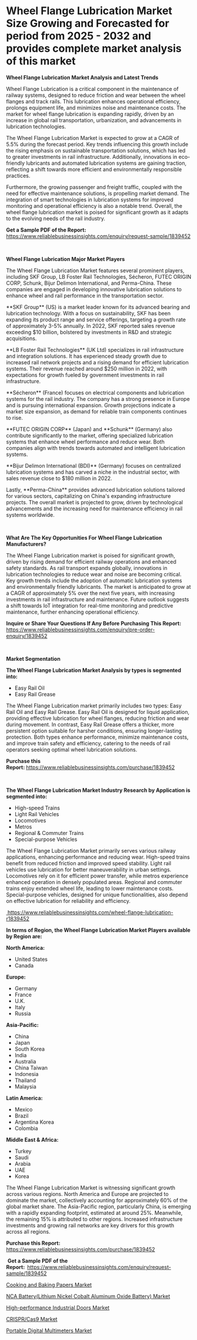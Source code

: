 <p><h1>Wheel Flange Lubrication Market Size Growing and Forecasted for period from 2025 - 2032 and provides complete market analysis of this market</h1></p><p><strong>Wheel Flange Lubrication Market Analysis and Latest Trends</strong></p>
<p><p>Wheel Flange Lubrication is a critical component in the maintenance of railway systems, designed to reduce friction and wear between the wheel flanges and track rails. This lubrication enhances operational efficiency, prolongs equipment life, and minimizes noise and maintenance costs. The market for wheel flange lubrication is expanding rapidly, driven by an increase in global rail transportation, urbanization, and advancements in lubrication technologies.</p><p>The Wheel Flange Lubrication Market is expected to grow at a CAGR of 5.5% during the forecast period. Key trends influencing this growth include the rising emphasis on sustainable transportation solutions, which has led to greater investments in rail infrastructure. Additionally, innovations in eco-friendly lubricants and automated lubrication systems are gaining traction, reflecting a shift towards more efficient and environmentally responsible practices.</p><p>Furthermore, the growing passenger and freight traffic, coupled with the need for effective maintenance solutions, is propelling market demand. The integration of smart technologies in lubrication systems for improved monitoring and operational efficiency is also a notable trend. Overall, the wheel flange lubrication market is poised for significant growth as it adapts to the evolving needs of the rail industry.</p></p>
<p><strong>Get a Sample PDF of the Report:&nbsp;</strong> <a href="https://www.reliablebusinessinsights.com/enquiry/request-sample/1839452?utm_campaign=1138&utm_medium=2&utm_source=Github&utm_content=ia&utm_term=26032025&utm_id=wheel-flange-lubrication">https://www.reliablebusinessinsights.com/enquiry/request-sample/1839452</a></p>
<p>&nbsp;</p>
<p><strong>Wheel Flange Lubrication Major Market Players</strong></p>
<p><p>The Wheel Flange Lubrication Market features several prominent players, including SKF Group, LB Foster Rail Technologies, Sécheron, FUTEC ORIGIN CORP, Schunk, Bijur Delimon International, and Perma-China. These companies are engaged in developing innovative lubrication solutions to enhance wheel and rail performance in the transportation sector.</p><p>**SKF Group** (US) is a market leader known for its advanced bearing and lubrication technology. With a focus on sustainability, SKF has been expanding its product range and service offerings, targeting a growth rate of approximately 3-5% annually. In 2022, SKF reported sales revenue exceeding $10 billion, bolstered by investments in R&D and strategic acquisitions.</p><p>**LB Foster Rail Technologies** (UK Ltd) specializes in rail infrastructure and integration solutions. It has experienced steady growth due to increased rail network projects and a rising demand for efficient lubrication systems. Their revenue reached around $250 million in 2022, with expectations for growth fueled by government investments in rail infrastructure.</p><p>**Sécheron** (France) focuses on electrical components and lubrication systems for the rail industry. The company has a strong presence in Europe and is pursuing international expansion. Growth projections indicate a market size expansion, as demand for reliable train components continues to rise. </p><p>**FUTEC ORIGIN CORP** (Japan) and **Schunk** (Germany) also contribute significantly to the market, offering specialized lubrication systems that enhance wheel performance and reduce wear. Both companies align with trends towards automated and intelligent lubrication systems.</p><p>**Bijur Delimon International (BDI)** (Germany) focuses on centralized lubrication systems and has carved a niche in the industrial sector, with sales revenue close to $180 million in 2022. </p><p>Lastly, **Perma-China** provides advanced lubrication solutions tailored for various sectors, capitalizing on China's expanding infrastructure projects. The overall market is projected to grow, driven by technological advancements and the increasing need for maintenance efficiency in rail systems worldwide.</p></p>
<p>&nbsp;</p>
<p><strong>What Are The Key Opportunities For Wheel Flange Lubrication Manufacturers?</strong></p>
<p><p>The Wheel Flange Lubrication market is poised for significant growth, driven by rising demand for efficient railway operations and enhanced safety standards. As rail transport expands globally, innovations in lubrication technologies to reduce wear and noise are becoming critical. Key growth trends include the adoption of automatic lubrication systems and environmentally friendly lubricants. The market is anticipated to grow at a CAGR of approximately 5% over the next five years, with increasing investments in rail infrastructure and maintenance. Future outlook suggests a shift towards IoT integration for real-time monitoring and predictive maintenance, further enhancing operational efficiency.</p></p>
<p><strong>Inquire or Share Your Questions If Any Before Purchasing This Report:</strong> <a href="https://www.reliablebusinessinsights.com/enquiry/pre-order-enquiry/1839452?utm_campaign=1138&utm_medium=2&utm_source=Github&utm_content=ia&utm_term=26032025&utm_id=wheel-flange-lubrication">https://www.reliablebusinessinsights.com/enquiry/pre-order-enquiry/1839452</a></p>
<p>&nbsp;</p>
<p><strong>Market Segmentation</strong></p>
<p><strong>The Wheel Flange Lubrication Market Analysis by types is segmented into:</strong></p>
<p><ul><li>Easy Rail Oil</li><li>Easy Rail Grease</li></ul></p>
<p><p>The Wheel Flange Lubrication market primarily includes two types: Easy Rail Oil and Easy Rail Grease. Easy Rail Oil is designed for liquid application, providing effective lubrication for wheel flanges, reducing friction and wear during movement. In contrast, Easy Rail Grease offers a thicker, more persistent option suitable for harsher conditions, ensuring longer-lasting protection. Both types enhance performance, minimize maintenance costs, and improve train safety and efficiency, catering to the needs of rail operators seeking optimal wheel lubrication solutions.</p></p>
<p><strong>Purchase this Report:&nbsp;</strong><a href="https://www.reliablebusinessinsights.com/purchase/1839452?utm_campaign=1138&utm_medium=2&utm_source=Github&utm_content=ia&utm_term=26032025&utm_id=wheel-flange-lubrication">https://www.reliablebusinessinsights.com/purchase/1839452</a></p>
<p>&nbsp;</p>
<p><strong>The Wheel Flange Lubrication Market Industry Research by Application is segmented into:</strong></p>
<p><ul><li>High-speed Trains</li><li>Light Rail Vehicles</li><li>Locomotives</li><li>Metros</li><li>Regional & Commuter Trains</li><li>Special-purpose Vehicles</li></ul></p>
<p><p>The Wheel Flange Lubrication Market primarily serves various railway applications, enhancing performance and reducing wear. High-speed trains benefit from reduced friction and improved speed stability. Light rail vehicles use lubrication for better maneuverability in urban settings. Locomotives rely on it for efficient power transfer, while metros experience enhanced operation in densely populated areas. Regional and commuter trains enjoy extended wheel life, leading to lower maintenance costs. Special-purpose vehicles, designed for unique functionalities, also depend on effective lubrication for reliability and efficiency.</p></p>
<p><a href="https://www.reliablebusinessinsights.com/wheel-flange-lubrication-r1839452?utm_campaign=1138&utm_medium=2&utm_source=Github&utm_content=ia&utm_term=26032025&utm_id=wheel-flange-lubrication">&nbsp;https://www.reliablebusinessinsights.com/wheel-flange-lubrication-r1839452</a></p>
<p><strong>In terms of Region, the Wheel Flange Lubrication Market Players available by Region are:</strong></p>
<p>
    <p> <strong> North America: </strong>
        <ul>
            <li>United States</li>
            <li>Canada</li>
        </ul>
        </p> 
    <p> <strong> Europe: </strong>
        <ul>
            <li>Germany</li>
            <li>France</li>
            <li>U.K.</li>
            <li>Italy</li>
            <li>Russia</li>
        </ul>
        </p> 
    <p> <strong> Asia-Pacific: </strong>
        <ul>
            <li>China</li>
            <li>Japan</li>
            <li>South Korea</li>
            <li>India</li>
            <li>Australia</li>
            <li>China Taiwan</li>
            <li>Indonesia</li>
            <li>Thailand</li>
            <li>Malaysia</li>
        </ul>
        </p> 
    <p> <strong> Latin America: </strong>
        <ul>
            <li>Mexico</li>
            <li>Brazil</li>
            <li>Argentina Korea</li>
            <li>Colombia</li>
        </ul>
        </p> 
    <p> <strong> Middle East & Africa: </strong>
        <ul>
            <li>Turkey</li>
            <li>Saudi</li>
            <li>Arabia</li>
            <li>UAE</li>
            <li>Korea</li>
        </ul>
    </p>
    </p>
<p><p>The Wheel Flange Lubrication Market is witnessing significant growth across various regions. North America and Europe are projected to dominate the market, collectively accounting for approximately 60% of the global market share. The Asia-Pacific region, particularly China, is emerging with a rapidly expanding footprint, estimated at around 25%. Meanwhile, the remaining 15% is attributed to other regions. Increased infrastructure investments and growing rail networks are key drivers for this growth across all regions.</p></p>
<p><strong>Purchase this Report: </strong><a href="https://www.reliablebusinessinsights.com/purchase/1839452?utm_campaign=1138&utm_medium=2&utm_source=Github&utm_content=ia&utm_term=26032025&utm_id=wheel-flange-lubrication">https://www.reliablebusinessinsights.com/purchase/1839452</a></p>
<p>&nbsp;<strong>Get a Sample PDF of the Report:&nbsp;&nbsp;</strong><a href="https://www.reliablebusinessinsights.com/enquiry/request-sample/1839452?utm_campaign=1138&utm_medium=2&utm_source=Github&utm_content=ia&utm_term=26032025&utm_id=wheel-flange-lubrication">https://www.reliablebusinessinsights.com/enquiry/request-sample/1839452</a></p>
<p><strong></strong></p>
<p><p><a href="https://github.com/nibbsmantji/Market-Research-Report-List-1/blob/main/cooking-and-baking-papers-market.md?utm_campaign=1138&utm_medium=2&utm_source=Github&utm_content=ia&utm_term=26032025&utm_id=wheel-flange-lubrication">Cooking and Baking Papers Market</a></p><p><a href="https://github.com/djibenesha/Market-Research-Report-List-1/blob/main/nca-batterylithium-nickel-cobalt-aluminum-oxide-battery-market.md?utm_campaign=1138&utm_medium=2&utm_source=Github&utm_content=ia&utm_term=26032025&utm_id=wheel-flange-lubrication">NCA Battery(Lithium Nickel Cobalt Aluminum Oxide Battery) Market</a></p><p><a href="https://github.com/abedlagagica4/Market-Research-Report-List-1/blob/main/high-performance-industrial-doors-market.md?utm_campaign=1138&utm_medium=2&utm_source=Github&utm_content=ia&utm_term=26032025&utm_id=wheel-flange-lubrication">High-performance Industrial Doors Market</a></p><p><a href="https://github.com/birbamanan03/Market-Research-Report-List-1/blob/main/crisprcas9-market.md?utm_campaign=1138&utm_medium=2&utm_source=Github&utm_content=ia&utm_term=26032025&utm_id=wheel-flange-lubrication">CRISPR/Cas9 Market</a></p><p><a href="https://github.com/bholdsfofie/Market-Research-Report-List-1/blob/main/portable-digital-multimeters-market.md?utm_campaign=1138&utm_medium=2&utm_source=Github&utm_content=ia&utm_term=26032025&utm_id=wheel-flange-lubrication">Portable Digital Multimeters Market</a></p></p>